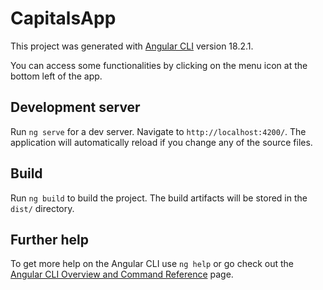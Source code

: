 # CapitalsApp

This project was generated with [Angular CLI](https://github.com/angular/angular-cli) version 18.2.1.

You can access some functionalities by clicking on the menu icon at the bottom left of the app.

## Development server

Run `ng serve` for a dev server. Navigate to `http://localhost:4200/`. The application will automatically reload if you change any of the source files.

## Build

Run `ng build` to build the project. The build artifacts will be stored in the `dist/` directory.

## Further help

To get more help on the Angular CLI use `ng help` or go check out the [Angular CLI Overview and Command Reference](https://angular.dev/tools/cli) page.
